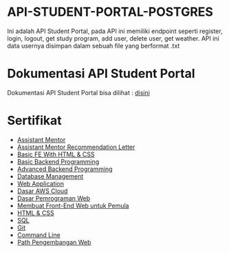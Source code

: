 # API-STUDENT-PORTAL-POSTGRES

Ini adalah API Student Portal, pada API ini memiliki endpoint seperti register, login, logout, get study program, add user, delete user, get weather. API ini data usernya disimpan dalam sebuah file yang berformat .txt

# Dokumentasi API Student Portal

Dokumentasi API Student Portal bisa dilihat : [disini](https://documenter.getpostman.com/view/26190643/2s9YkgDkAk)

# Sertifikat

- [Assistant Mentor](https://drive.google.com/file/d/1B2jwtE9Gb2rYU8gHFH60eaf2eAedv3JH/view?usp=sharing)
- [Assistant Mentor Recommendation Letter](https://drive.google.com/file/d/1cydxjYfefrtUPE1XASAHxEFc_jIrmNIh/view?usp=sharing)
- [Basic FE With HTML & CSS](https://img.rk-certificate.com/MUHAMMADUKQAGC3O/CERT-V62D480Z.jpg)
- [Basic Backend Programming](https://img.rk-certificate.com/MUHAMMADUKQAGC3O/CERT-ENJBR2NV.jpg)
- [Advanced Backend Programming](https://img.rk-certificate.com/MUHAMMADUKQAGC3O/CERT-T1DI6OWI.jpg)
- [Database Management](https://img.rk-certificate.com/MUHAMMADUKQAGC3O/CERT-DIZR47KZ.jpg)
- [Web Application](https://img.rk-certificate.com/MUHAMMADUKQAGC3O/CERT-S48K26HZ.jpg)
- [Dasar AWS Cloud](https://drive.google.com/file/d/1hp_CFxzI9hha7v0BcFmrXjLZKbf_vqWL/view?usp=sharing)
- [Dasar Pemrograman Web](https://drive.google.com/file/d/11vfFGYmBmJpfKMkCghiZuJUfS_ShGzbQ/view?usp=sharing)
- [Membuat Front-End Web untuk Pemula](https://drive.google.com/file/d/1KLi6uk79f2qW6hKHfu-ygyUXIoZr0mGv/view?usp=sharing)
- [HTML & CSS](https://drive.google.com/file/d/1FYmWwKzfOgsPLoXL2MladtgsnbyfA3dl/view?usp=sharing)
- [SQL](https://drive.google.com/file/d/11qQF21pusbxhm2d50RHfbzkYNJbMyGJH/view?usp=sharing)
- [Git](https://drive.google.com/file/d/1QmuRcHq7jX2TPqFa6qQg5OI_3N4wHeA4/view?usp=sharing)
- [Command Line](https://drive.google.com/file/d/1WAN9BxG1OoFVsKan1ztLNIDxnEms-Bi7/view?usp=sharing)
- [Path Pengembangan Web](https://drive.google.com/file/d/1ey2LaKGAxqdvOfvwoV3wqDBXRSGrYP9T/view?usp=sharing)
